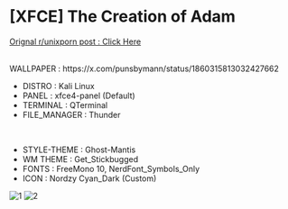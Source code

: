 # [XFCE] The Creation of Adam

[Orignal r/unixporn post : Click Here](https://www.reddit.com/r/unixporn/comments/1iol9mr/xfce_the_creation_of_adam/?utm_source=share&utm_medium=web3x&utm_name=web3xcss&utm_term=1&utm_content=share_button)

<br/>
 WALLPAPER : https://x.com/punsbymann/status/1860315813032427662
<BR>

- DISTRO : Kali Linux
- PANEL : xfce4-panel (Default)
- TERMINAL : QTerminal
- FILE_MANAGER : Thunder
<BR>

- STYLE-THEME : Ghost-Mantis
- WM THEME : Get_Stickbugged
- FONTS : FreeMono 10, NerdFont_Symbols_Only
- ICON : Nordzy Cyan_Dark (Custom)

![1](https://github.com/user-attachments/assets/eeb972cc-5c66-4569-8392-56ab22b1d305)
![2](https://github.com/user-attachments/assets/1e3cd3df-5f66-45b1-95cd-5cd93cbb7b8f)

